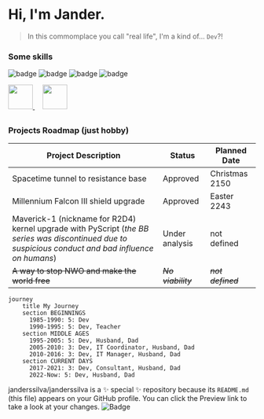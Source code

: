 # Hi, I'm Jander.

> In this commomplace you call "real life", I'm a kind of... `Dev`?!


### Some skills
![badge](https://img.shields.io/static/v1?label=microsoft&message=servers%20|%20azure%20|%20mssql&color=blue&style=flat&logo=MICROSOFT)
![badge](https://img.shields.io/static/v1?label=protheus&message=infrastructre%20|%20advpl%20|%20fluig%20|%20harpia&color=blue&style=flat&logo=ECLIPSEIDE)
![badge](https://img.shields.io/static/v1?label=devops&message=scrum%20|%20azure%20|%20...excel?!😐&color=blue&style=flat&logo=AZUREDEVOPS)
![badge](https://img.shields.io/static/v1?label=dev&message=loading%20since%201985...&color=blue&style=flat&logo=VISUALSTUDIOCODE)

<div style="display: inline">
   <a href="https://azure.microsoft.com/pt-br/products/devops">
      <img width="50" height="50" src="https://cdn.jsdelivr.net/gh/devicons/devicon@latest/icons/azuredevops/azuredevops-original.svg" />
   </a>
   &nbsp;&nbsp;&nbsp;&nbsp;<img width="50" height="50" src="https://cdn.jsdelivr.net/gh/devicons/devicon@latest/icons/azuredevops/azuredevops-original.svg" />
</div>

##

### Projects Roadmap (just hobby)
|Project Description|Status|Planned Date|
|-|-|-|
|Spacetime tunnel to resistance base|Approved|Christmas 2150|
|Millennium Falcon III shield upgrade|Approved|Easter 2243|
|Maverick-1 (nickname for R2D4) kernel upgrade with PyScript (_the BB series was discontinued due to suspicious conduct and bad influence on humans_)|Under analysis|not defined|
|~~A way to stop NWO and make the world free~~|~~_No viability_~~|~~_not defined_~~|

```mermaid
journey
    title My Journey
    section BEGINNINGS
      1985-1990: 5: Dev
      1990-1995: 5: Dev, Teacher
    section MIDDLE AGES
      1995-2005: 5: Dev, Husband, Dad
      2005-2010: 3: Dev, IT Coordinator, Husband, Dad
      2010-2016: 3: Dev, IT Manager, Husband, Dad
    section CURRENT DAYS
      2017-2021: 3: Dev, Consultant, Husband, Dad
      2022-Now: 5: Dev, Husband, Dad
```

janderssilva/janderssilva is a ✨ special ✨ repository because its `README.md` (this file) appears on your GitHub profile.
You can click the Preview link to take a look at your changes.
![Badge](https://img.shields.io/static/v1?label=react&message=framework&color=blue&style=for-the-badge&logo=REACT)
